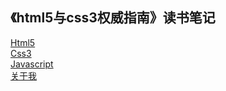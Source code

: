 ## 《html5与css3权威指南》读书笔记

[Html5](html5.md)  
[Css3](css3.md)  
[Javascript](javascript.md)  
[关于我](about.md)